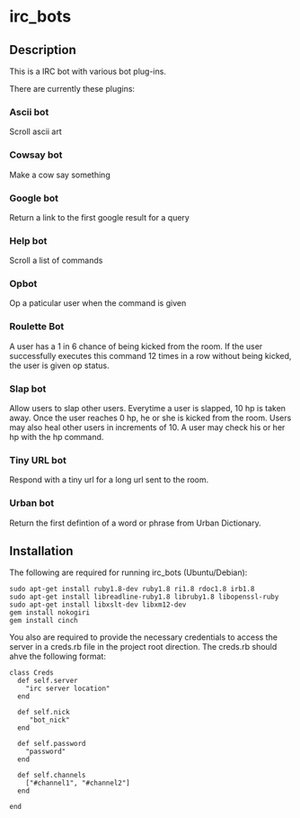 irc_bots
========

Description
-----------

This is a IRC bot with various bot plug-ins.

There are currently these plugins:

### Ascii bot
Scroll ascii art

### Cowsay bot
Make a cow say something

### Google bot
Return a link to the first google result for a query

### Help bot
Scroll a list of commands

### Opbot
Op a paticular user when the command is given

### Roulette Bot
A user has a 1 in 6 chance of being kicked from the room.  If the user successfully executes this command 12 times in a row without being kicked, the user is given op status.

### Slap bot
Allow users to slap other users.  Everytime a user is slapped, 10 hp is taken away.  Once the user reaches 0 hp, he or she is kicked from the room.  Users may also heal other users in increments of 10.  A user may check his or her hp with the hp command.

### Tiny URL bot
Respond with a tiny url for a long url sent to the room.

### Urban bot
Return the first defintion of a word or phrase from Urban Dictionary.

Installation
------------
The following are required for running irc_bots (Ubuntu/Debian):

```
sudo apt-get install ruby1.8-dev ruby1.8 ri1.8 rdoc1.8 irb1.8
sudo apt-get install libreadline-ruby1.8 libruby1.8 libopenssl-ruby
sudo apt-get install libxslt-dev libxm12-dev
gem install nokogiri
gem install cinch
```

You also are required to provide the necessary credentials to access the server in a creds.rb file in the project root direction.  The creds.rb should ahve the following format:

```
class Creds 
  def self.server 
    "irc server location" 
  end 

  def self.nick 
     "bot_nick" 
  end 

  def self.password 
    "password" 
  end 

  def self.channels 
    ["#channel1", "#channel2"] 
  end 

end
```
